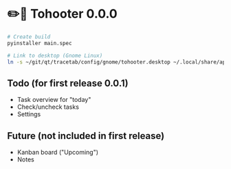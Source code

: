 # ✏️🦉 Tohooter 0.0.0

```bash
# Create build
pyinstaller main.spec 

# Link to desktop (Gnome Linux)
ln -s ~/git/qt/tracetab/config/gnome/tohooter.desktop ~/.local/share/applications/tohooter.desktop
```

## Todo (for first release 0.0.1)

- Task overview for "today"
- Check/uncheck tasks
- Settings
  
## Future (not included in first release)

- Kanban board ("Upcoming")
- Notes
